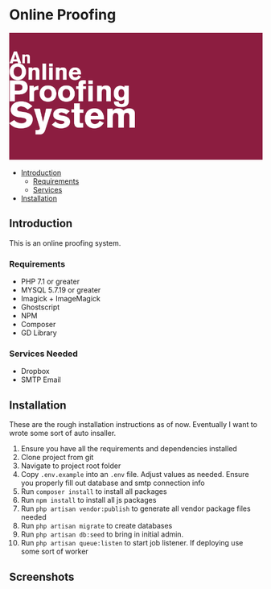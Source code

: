 # Online Proofing

![](.github/head.png?raw=true)


* [Introduction](#introduction)
	* [Requirements](#requirements)
	* [Services](#services)
* [Installation](#installation)
	
## Introduction
This is an online proofing system.


### Requirements
* PHP 7.1 or greater
* MYSQL 5.7.19 or greater
* Imagick + ImageMagick
* Ghostscript
* NPM
* Composer
* GD Library

### Services Needed
* Dropbox
* SMTP Email



## Installation
These are the rough installation instructions as of now.  Eventually I want to wrote some sort of auto insaller.

1. Ensure you have all the requirements and dependencies installed
1. Clone project from git
1. Navigate to project root folder
1. Copy `.env.example` into an `.env` file.  Adjust values as needed.  Ensure you properly fill out database and smtp connection info
1. Run `composer install` to install all packages
1. Run `npm install` to install all js packages
1. Run `php artisan vendor:publish` to generate all vendor package files needed
1. Run `php artisan migrate` to create databases
1. Run `php artisan db:seed` to bring in initial admin.
1. Run `php artisan queue:listen` to start job listener.  If deploying use some sort of worker

## Screenshots

<div style="float:left; width:48%;>
    ![](.github/head.png?raw=true)
</div>

